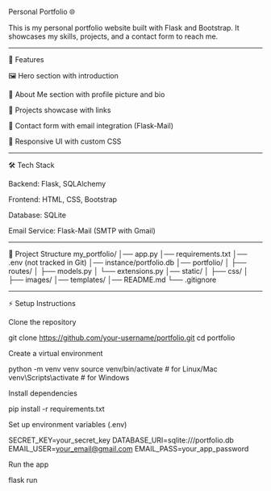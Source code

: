 Personal Portfolio 🌐

This is my personal portfolio website built with Flask and Bootstrap.
It showcases my skills, projects, and a contact form to reach me.

---

🚀 Features

🖼️ Hero section with introduction

🙋 About Me section with profile picture and bio

💼 Projects showcase with links

📩 Contact form with email integration (Flask-Mail)

🎨 Responsive UI with custom CSS

---

🛠️ Tech Stack

Backend: Flask, SQLAlchemy

Frontend: HTML, CSS, Bootstrap

Database: SQLite

Email Service: Flask-Mail (SMTP with Gmail)

---

📂 Project Structure
my_portfolio/
│── app.py
│── requirements.txt
│── .env (not tracked in Git)
│── instance/portfolio.db
│── portfolio/
│   ├── routes/
│   ├── models.py
│   └── extensions.py
│── static/
│   ├── css/
│   ├── images/
│── templates/
│── README.md
└── .gitignore

---

⚡ Setup Instructions

Clone the repository

git clone https://github.com/your-username/portfolio.git
cd portfolio


Create a virtual environment

python -m venv venv
source venv/bin/activate  # for Linux/Mac
venv\Scripts\activate     # for Windows


Install dependencies

pip install -r requirements.txt


Set up environment variables (.env)

SECRET_KEY=your_secret_key
DATABASE_URI=sqlite:///portfolio.db
EMAIL_USER=your_email@gmail.com
EMAIL_PASS=your_app_password


Run the app

flask run
